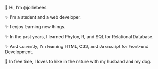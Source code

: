 👋  Hi, I’m @jolliebees

✨ I'm a student and a web developer.

✨ I enjoy learning new things.

✨ In the past years, I learned Phyton, R, and SQL for Relational Database.

✨ And currently, I'm  learning HTML, CSS, and Javascript for Front-end Development.

🌿 In free time, I loves to hike in the nature with my husband and my dog.
 

<!---
jolliebees/jolliebees is a ✨ special ✨ repository because its `README.md` (this file) appears on your GitHub profile.
You can click the Preview link to take a look at your changes.
--->
